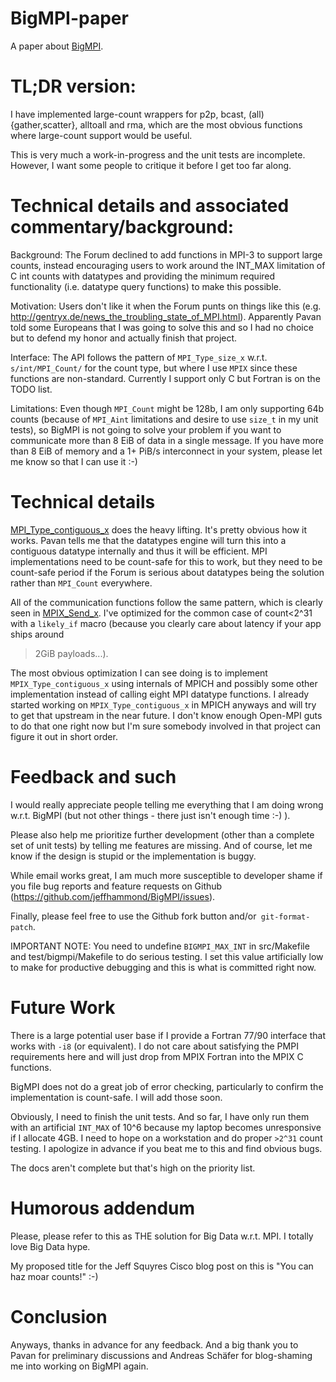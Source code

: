 BigMPI-paper
============

A paper about [BigMPI](https://github.com/jeffhammond/BigMPI).

# TL;DR version:

I have implemented large-count wrappers for p2p, bcast,
(all){gather,scatter}, alltoall and rma, which are the most obvious
functions where large-count support would be useful.

This is very much a work-in-progress and the unit tests are
incomplete.  However, I want some people to critique it before I get
too far along.

# Technical details and associated commentary/background:

Background: The Forum declined to add functions in MPI-3 to support
large counts, instead encouraging users to work around the INT_MAX
limitation of C int counts with datatypes and providing the minimum
required functionality (i.e. datatype query functions) to make this
possible.

Motivation: Users don't like it when the Forum punts on things like
this (e.g. http://gentryx.de/news_the_troubling_state_of_MPI.html).
Apparently Pavan told some Europeans that I was going to solve this
and so I had no choice but to defend my honor and actually finish that
project.

Interface: The API follows the pattern of `MPI_Type_size_x` w.r.t.
`s/int/MPI_Count/` for the count type, but where I use `MPIX` since
these functions are non-standard.  Currently I support only C but
Fortran is on the TODO list.

Limitations: Even though `MPI_Count` might be 128b, I am only supporting
64b counts (because of `MPI_Aint` limitations and desire to use `size_t`
in my unit tests), so BigMPI is not going to solve your problem if you
want to communicate more than 8 EiB of data in a single message.  If
you have more than 8 EiB of memory and a 1+ PiB/s interconnect in your
system, please let me know so that I can use it :-)

# Technical details

[MPI_Type_contiguous_x](https://github.com/jeffhammond/BigMPI/blob/master/src/type_contiguous_x.c)
does the heavy lifting.  It's pretty obvious how it works.  Pavan
tells me that the datatypes engine will turn this into a contiguous
datatype internally and thus it will be efficient.  MPI
implementations need to be count-safe for this to work, but they need
to be count-safe period if the Forum is serious about datatypes being
the solution rather than `MPI_Count` everywhere.

All of the communication functions follow the same pattern, which is
clearly seen in [MPIX_Send_x](https://github.com/jeffhammond/BigMPI/blob/master/src/sendrecv_x.c).
I've optimized for the common case of count<2^31 with a `likely_if`
macro (because you clearly care about latency if your app ships around
>2GiB payloads...).

The most obvious optimization I can see doing is to implement
`MPIX_Type_contiguous_x` using internals of MPICH and possibly some
other implementation instead of calling eight MPI datatype functions.
I already started working on `MPIX_Type_contiguous_x` in MPICH anyways
and will try to get that upstream in the near future.  I don't know
enough Open-MPI guts to do that one right now but I'm sure somebody
involved in that project can figure it out in short order.

# Feedback and such

I would really appreciate people telling me everything that I am doing
wrong w.r.t. BigMPI (but not other things - there just isn't enough
time :-) ).

Please also help me prioritize further development (other than a
complete set of unit tests) by telling me features are missing.  And
of course, let me know if the design is stupid or the implementation
is buggy.

While email works great, I am much more susceptible to developer shame
if you file bug reports and feature requests on Github
(https://github.com/jeffhammond/BigMPI/issues).

Finally, please feel free to use the Github fork button and/or` git-format-patch`.

IMPORTANT NOTE:  You need to undefine `BIGMPI_MAX_INT` in src/Makefile
and test/bigmpi/Makefile to do serious testing.  I set this value
artificially low to make for productive debugging and this is what is
committed right now.

# Future Work

There is a large potential user base if I provide a Fortran 77/90
interface that works with `-i8` (or equivalent).  I do not care about
satisfying the PMPI requirements here and will just drop from MPIX
Fortran into the MPIX C functions.

BigMPI does not do a great job of error checking, particularly to
confirm the implementation is count-safe.  I will add those soon.

Obviously, I need to finish the unit tests.  And so far, I have only
run them with an artificial `INT_MAX` of 10^6 because my laptop becomes
unresponsive if I allocate 4GB.  I need to hope on a workstation and
do proper `>2^31` count testing.  I apologize in advance if you beat me
to this and find obvious bugs.

The docs aren't complete but that's high on the priority list.

# Humorous addendum

Please, please refer to this as THE solution for Big Data w.r.t. MPI.
I totally love Big Data hype.

My proposed title for the Jeff Squyres Cisco blog post on this is "You
can haz moar counts!" :-)

# Conclusion

Anyways, thanks in advance for any feedback.  And a big thank you to
Pavan for preliminary discussions and Andreas Schäfer for blog-shaming
me into working on BigMPI again.
